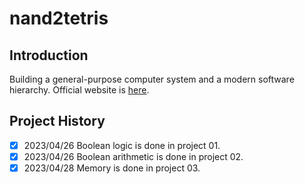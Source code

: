 # nand2tetris

## Introduction
Building a general-purpose computer system and a modern software hierarchy. Official website is [here](https://www.nand2tetris.org/).

## Project History
- [x] 2023/04/26 Boolean logic is done in project 01.
- [x] 2023/04/26 Boolean arithmetic is done in project 02.
- [x] 2023/04/28 Memory is done in project 03.